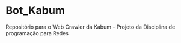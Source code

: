 # Bot_Kabum
Repositório para o Web Crawler da Kabum - Projeto da Disciplina de programação para Redes
